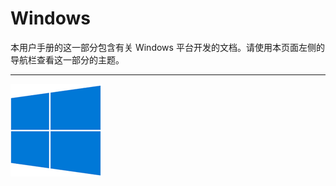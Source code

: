 Windows
=======

本用户手册的这一部分包含有关 Windows 平台开发的文档。请使用本页面左侧的导航栏查看这一部分的主题。

---

![](../uploads/Main/windows.jpg) 

